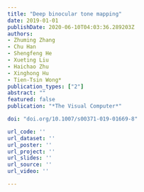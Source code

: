 ```yaml
---
title: "Deep binocular tone mapping"
date: 2019-01-01
publishDate: 2020-06-10T04:03:36.289203Z
authors: 
- Zhuming Zhang
- Chu Han
- Shengfeng He
- Xueting Liu
- Haichao Zhu
- Xinghong Hu
- Tien-Tsin Wong*
publication_types: ["2"]
abstract: ""
featured: false
publication: "*The Visual Computer*"

doi: "doi.org/10.1007/s00371-019-01669-8"

url_code: ''
url_dataset: ''
url_poster: ''
url_project: ''
url_slides: ''
url_source: ''
url_video: ''

---
```


